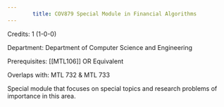 ```yaml
---
        title: COV879 Special Module in Financial Algorithms
---
```

Credits: 1 (1-0-0)

Department: Department of Computer Science and Engineering

Prerequisites: [[MTL106]] OR Equivalent

Overlaps with: MTL 732 & MTL 733

Special module that focuses on special topics and research problems of importance in this area.